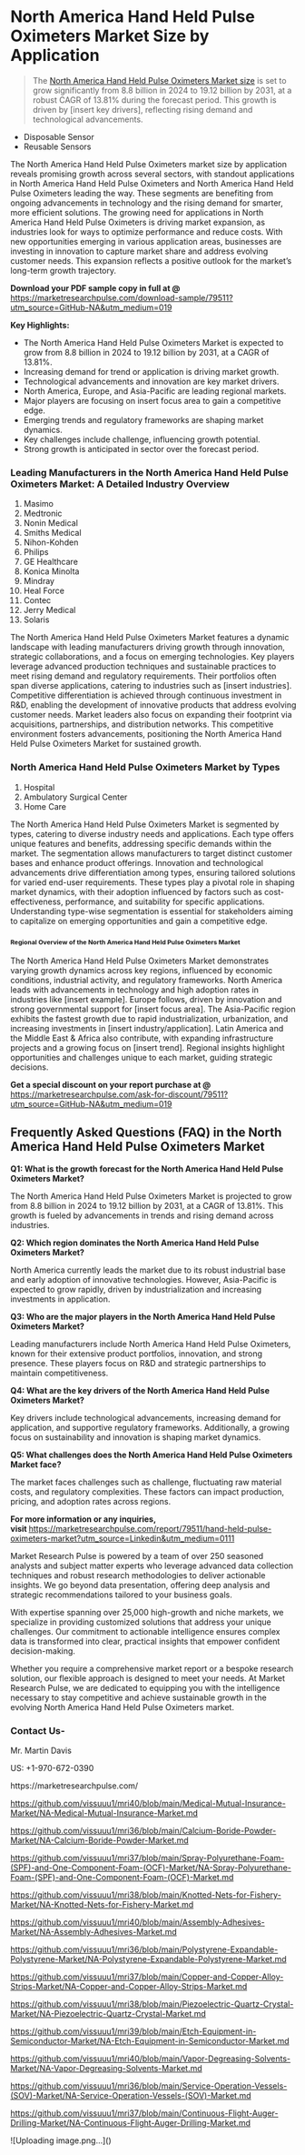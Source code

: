 <h1>North America Hand Held Pulse Oximeters Market&nbsp;Size by Application</h1><blockquote><p>The <a href="https://marketresearchpulse.com/download-sample/79511?utm_source=GitHub-NA&amp;utm_medium=019">North America Hand Held Pulse Oximeters Market size</a> is set to grow significantly from 8.8 billion in 2024 to 19.12 billion by 2031, at a robust CAGR of 13.81% during the forecast period. This growth is driven by [insert key drivers], reflecting rising demand and technological advancements.</p></blockquote><ul><li>Disposable Sensor<li> Reusable Sensors</li></ul><p>The North America Hand Held Pulse Oximeters market size by application reveals promising growth across several sectors, with standout applications in North America Hand Held Pulse Oximeters and North America Hand Held Pulse Oximeters leading the way. These segments are benefiting from ongoing advancements in technology and the rising demand for smarter, more efficient solutions. The growing need for applications in North America Hand Held Pulse Oximeters is driving market expansion, as industries look for ways to optimize performance and reduce costs. With new opportunities emerging in various application areas, businesses are investing in innovation to capture market share and address evolving customer needs. This expansion reflects a positive outlook for the market’s long-term growth trajectory.</p><p><strong>Download your PDF sample copy in full at @ </strong><a href="https://marketresearchpulse.com/download-sample/79511?utm_source=GitHub-NA&amp;utm_medium=019">https://marketresearchpulse.com/download-sample/79511?utm_source=GitHub-NA&amp;utm_medium=019</a></p><p><strong>Key Highlights: </strong></p><ul><li>The North America Hand Held Pulse Oximeters Market is expected to grow from 8.8 billion in 2024 to 19.12 billion by 2031, at a CAGR of 13.81%.</li><li>Increasing demand for trend or application is driving market growth.</li><li>Technological advancements and innovation are key market drivers.</li><li>North America, Europe, and Asia-Pacific are leading regional markets.</li><li>Major players are focusing on insert focus area to gain a competitive edge.</li><li>Emerging trends and regulatory frameworks are shaping market dynamics.</li><li>Key challenges include challenge, influencing growth potential.</li><li>Strong growth is anticipated in sector over the forecast period.</li></ul><h3>Leading Manufacturers in the North America Hand Held Pulse Oximeters Market: A Detailed Industry Overview</h3><ol><li>Masimo</li><li>Medtronic</li><li>Nonin Medical</li><li>Smiths Medical</li><li>Nihon-Kohden</li><li>Philips</li><li>GE Healthcare</li><li>Konica Minolta</li><li>Mindray</li><li>Heal Force</li><li>Contec</li><li>Jerry Medical</li><li>Solaris</li></ol><div class="flex max-w-full flex-col flex-grow"><div class="min-h-8 text-message flex w-full flex-col items-end gap-2 whitespace-normal break-words [.text-message+&amp;]:mt-5" dir="auto" data-message-author-role="assistant" data-message-id="fd8432e4-4910-450d-b182-61b7bfb0a01f" data-message-model-slug="gpt-4o"><div class="flex w-full flex-col gap-1 empty:hidden first:pt-[3px]"><div class="markdown prose w-full break-words dark:prose-invert light"><p>The North America Hand Held Pulse Oximeters Market features a dynamic landscape with leading manufacturers driving growth through innovation, strategic collaborations, and a focus on emerging technologies. Key players leverage advanced production techniques and sustainable practices to meet rising demand and regulatory requirements. Their portfolios often span diverse applications, catering to industries such as [insert industries]. Competitive differentiation is achieved through continuous investment in R&amp;D, enabling the development of innovative products that address evolving customer needs. Market leaders also focus on expanding their footprint via acquisitions, partnerships, and distribution networks. This competitive environment fosters advancements, positioning the North America Hand Held Pulse Oximeters Market for sustained growth.</p></div></div></div></div><h3>North America Hand Held Pulse Oximeters Market by Types</h3><ol><li>Hospital<li> Ambulatory Surgical Center<li> Home Care</li></ol><div class="flex max-w-full flex-col flex-grow"><div class="min-h-8 text-message flex w-full flex-col items-end gap-2 whitespace-normal break-words [.text-message+&amp;]:mt-5" dir="auto" data-message-author-role="assistant" data-message-id="084470be-0bb7-4664-bddf-5156b4f41249" data-message-model-slug="gpt-4o-mini"><div class="flex w-full flex-col gap-1 empty:hidden first:pt-[3px]"><div class="markdown prose w-full break-words dark:prose-invert light"><p>The North America Hand Held Pulse Oximeters Market is segmented by types, catering to diverse industry needs and applications. Each type offers unique features and benefits, addressing specific demands within the market. The segmentation allows manufacturers to target distinct customer bases and enhance product offerings. Innovation and technological advancements drive differentiation among types, ensuring tailored solutions for varied end-user requirements. These types play a pivotal role in shaping market dynamics, with their adoption influenced by factors such as cost-effectiveness, performance, and suitability for specific applications. Understanding type-wise segmentation is essential for stakeholders aiming to capitalize on emerging opportunities and gain a competitive edge.</p></div></div></div></div><h3><span style="font-size: 11px;">Regional Overview of the North America Hand Held Pulse Oximeters Market</span></h3><div class="flex max-w-full flex-col flex-grow"><div class="min-h-8 text-message flex w-full flex-col items-end gap-2 whitespace-normal break-words [.text-message+&amp;]:mt-5" dir="auto" data-message-author-role="assistant" data-message-id="e9038762-ce64-4e30-91c9-9bd413514231" data-message-model-slug="gpt-4o-mini"><div class="flex w-full flex-col gap-1 empty:hidden first:pt-[3px]"><div class="markdown prose w-full break-words dark:prose-invert light"><p>The North America Hand Held Pulse Oximeters Market demonstrates varying growth dynamics across key regions, influenced by economic conditions, industrial activity, and regulatory frameworks. North America leads with advancements in technology and high adoption rates in industries like [insert example]. Europe follows, driven by innovation and strong governmental support for [insert focus area]. The Asia-Pacific region exhibits the fastest growth due to rapid industrialization, urbanization, and increasing investments in [insert industry/application]. Latin America and the Middle East &amp; Africa also contribute, with expanding infrastructure projects and a growing focus on [insert trend]. Regional insights highlight opportunities and challenges unique to each market, guiding strategic decisions.</p></div></div></div></div><p><strong>Get a special discount on your report purchase at @ </strong><a href="https://marketresearchpulse.com/ask-for-discount/79511?utm_source=GitHub-NA&amp;utm_medium=019">https://marketresearchpulse.com/ask-for-discount/79511?utm_source=GitHub-NA&amp;utm_medium=019</a></p><h2>Frequently Asked Questions (FAQ) in the North America Hand Held Pulse Oximeters Market</h2><p><strong>Q1: What is the growth forecast for the North America Hand Held Pulse Oximeters Market?</strong></p><p>The North America Hand Held Pulse Oximeters Market is projected to grow from 8.8 billion in 2024 to 19.12 billion by 2031, at a CAGR of 13.81%. This growth is fueled by advancements in trends and rising demand across industries.</p><p><strong>Q2: Which region dominates the North America Hand Held Pulse Oximeters Market?</strong></p><p>North America currently leads the market due to its robust industrial base and early adoption of innovative technologies. However, Asia-Pacific is expected to grow rapidly, driven by industrialization and increasing investments in application.</p><p><strong>Q3: Who are the major players in the North America Hand Held Pulse Oximeters Market?</strong></p><p>Leading manufacturers include North America Hand Held Pulse Oximeters, known for their extensive product portfolios, innovation, and strong presence. These players focus on R&amp;D and strategic partnerships to maintain competitiveness.</p><p><strong>Q4: What are the key drivers of the North America Hand Held Pulse Oximeters Market?</strong></p><p>Key drivers include technological advancements, increasing demand for application, and supportive regulatory frameworks. Additionally, a growing focus on sustainability and innovation is shaping market dynamics.</p><p><strong>Q5: What challenges does the North America Hand Held Pulse Oximeters Market face?</strong></p><p>The market faces challenges such as challenge, fluctuating raw material costs, and regulatory complexities. These factors can impact production, pricing, and adoption rates across regions.</p><p><strong>For more information or any inquiries, visit&nbsp;</strong><a href="https://marketresearchpulse.com/report/79511/hand-held-pulse-oximeters-market?utm_source=Linkedin&utm_medium=0111">https://marketresearchpulse.com/report/79511/hand-held-pulse-oximeters-market?utm_source=Linkedin&utm_medium=0111</a></p><p>Market Research Pulse is powered by a team of over 250 seasoned analysts and subject matter experts who leverage advanced data collection techniques and robust research methodologies to deliver actionable insights. We go beyond data presentation, offering deep analysis and strategic recommendations tailored to your business goals.</p><p>With expertise spanning over 25,000 high-growth and niche markets, we specialize in providing customized solutions that address your unique challenges. Our commitment to actionable intelligence ensures complex data is transformed into clear, practical insights that empower confident decision-making.</p><p>Whether you require a comprehensive market report or a bespoke research solution, our flexible approach is designed to meet your needs. At Market Research Pulse, we are dedicated to equipping you with the intelligence necessary to stay competitive and achieve sustainable growth in the evolving North America Hand Held Pulse Oximeters market.</p><h3><strong>Contact Us-</strong></h3><p>Mr. Martin Davis</p><p>US: +1-970-672-0390</p><p>https://marketresearchpulse.com/</p><p><a href="https://github.com/vissuuu1/mri40/blob/main/Medical-Mutual-Insurance-Market/NA-Medical-Mutual-Insurance-Market.md">https://github.com/vissuuu1/mri40/blob/main/Medical-Mutual-Insurance-Market/NA-Medical-Mutual-Insurance-Market.md</a></p><p><a href="https://github.com/vissuuu1/mri36/blob/main/Calcium-Boride-Powder-Market/NA-Calcium-Boride-Powder-Market.md">https://github.com/vissuuu1/mri36/blob/main/Calcium-Boride-Powder-Market/NA-Calcium-Boride-Powder-Market.md</a></p><p><a href="https://github.com/vissuuu1/mri37/blob/main/Spray-Polyurethane-Foam-(SPF)-and-One-Component-Foam-(OCF)-Market/NA-Spray-Polyurethane-Foam-(SPF)-and-One-Component-Foam-(OCF)-Market.md">https://github.com/vissuuu1/mri37/blob/main/Spray-Polyurethane-Foam-(SPF)-and-One-Component-Foam-(OCF)-Market/NA-Spray-Polyurethane-Foam-(SPF)-and-One-Component-Foam-(OCF)-Market.md</a></p><p><a href="https://github.com/vissuuu1/mri38/blob/main/Knotted-Nets-for-Fishery-Market/NA-Knotted-Nets-for-Fishery-Market.md">https://github.com/vissuuu1/mri38/blob/main/Knotted-Nets-for-Fishery-Market/NA-Knotted-Nets-for-Fishery-Market.md</a></p><p><a href="https://github.com/vissuuu1/mri40/blob/main/Assembly-Adhesives-Market/NA-Assembly-Adhesives-Market.md">https://github.com/vissuuu1/mri40/blob/main/Assembly-Adhesives-Market/NA-Assembly-Adhesives-Market.md</a></p><p><a href="https://github.com/vissuuu1/mri36/blob/main/Polystyrene-Expandable-Polystyrene-Market/NA-Polystyrene-Expandable-Polystyrene-Market.md">https://github.com/vissuuu1/mri36/blob/main/Polystyrene-Expandable-Polystyrene-Market/NA-Polystyrene-Expandable-Polystyrene-Market.md</a></p><p><a href="https://github.com/vissuuu1/mri37/blob/main/Copper-and-Copper-Alloy-Strips-Market/NA-Copper-and-Copper-Alloy-Strips-Market.md">https://github.com/vissuuu1/mri37/blob/main/Copper-and-Copper-Alloy-Strips-Market/NA-Copper-and-Copper-Alloy-Strips-Market.md</a></p><p><a href="https://github.com/vissuuu1/mri38/blob/main/Piezoelectric-Quartz-Crystal-Market/NA-Piezoelectric-Quartz-Crystal-Market.md">https://github.com/vissuuu1/mri38/blob/main/Piezoelectric-Quartz-Crystal-Market/NA-Piezoelectric-Quartz-Crystal-Market.md</a></p><p><a href="https://github.com/vissuuu1/mri39/blob/main/Etch-Equipment-in-Semiconductor-Market/NA-Etch-Equipment-in-Semiconductor-Market.md">https://github.com/vissuuu1/mri39/blob/main/Etch-Equipment-in-Semiconductor-Market/NA-Etch-Equipment-in-Semiconductor-Market.md</a></p><p><a href="https://github.com/vissuuu1/mri40/blob/main/Vapor-Degreasing-Solvents-Market/NA-Vapor-Degreasing-Solvents-Market.md">https://github.com/vissuuu1/mri40/blob/main/Vapor-Degreasing-Solvents-Market/NA-Vapor-Degreasing-Solvents-Market.md</a></p><p><a href="https://github.com/vissuuu1/mri36/blob/main/Service-Operation-Vessels-(SOV)-Market/NA-Service-Operation-Vessels-(SOV)-Market.md">https://github.com/vissuuu1/mri36/blob/main/Service-Operation-Vessels-(SOV)-Market/NA-Service-Operation-Vessels-(SOV)-Market.md</a></p><p><a href="https://github.com/vissuuu1/mri37/blob/main/Continuous-Flight-Auger-Drilling-Market/NA-Continuous-Flight-Auger-Drilling-Market.md">https://github.com/vissuuu1/mri37/blob/main/Continuous-Flight-Auger-Drilling-Market/NA-Continuous-Flight-Auger-Drilling-Market.md</a></p>
![Uploading image.png…]()
